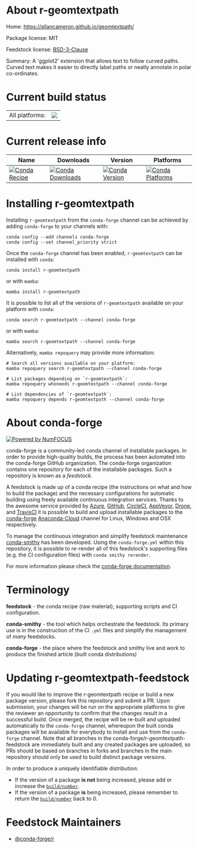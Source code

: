 About r-geomtextpath
====================

Home: https://allancameron.github.io/geomtextpath/

Package license: MIT

Feedstock license: [BSD-3-Clause](https://github.com/conda-forge/r-geomtextpath-feedstock/blob/main/LICENSE.txt)

Summary: A 'ggplot2' extension that allows text to follow curved paths. Curved text makes it easier to directly label paths or neatly annotate in polar co-ordinates.

Current build status
====================


<table><tr><td>All platforms:</td>
    <td>
      <a href="https://dev.azure.com/conda-forge/feedstock-builds/_build/latest?definitionId=16467&branchName=main">
        <img src="https://dev.azure.com/conda-forge/feedstock-builds/_apis/build/status/r-geomtextpath-feedstock?branchName=main">
      </a>
    </td>
  </tr>
</table>

Current release info
====================

| Name | Downloads | Version | Platforms |
| --- | --- | --- | --- |
| [![Conda Recipe](https://img.shields.io/badge/recipe-r--geomtextpath-green.svg)](https://anaconda.org/conda-forge/r-geomtextpath) | [![Conda Downloads](https://img.shields.io/conda/dn/conda-forge/r-geomtextpath.svg)](https://anaconda.org/conda-forge/r-geomtextpath) | [![Conda Version](https://img.shields.io/conda/vn/conda-forge/r-geomtextpath.svg)](https://anaconda.org/conda-forge/r-geomtextpath) | [![Conda Platforms](https://img.shields.io/conda/pn/conda-forge/r-geomtextpath.svg)](https://anaconda.org/conda-forge/r-geomtextpath) |

Installing r-geomtextpath
=========================

Installing `r-geomtextpath` from the `conda-forge` channel can be achieved by adding `conda-forge` to your channels with:

```
conda config --add channels conda-forge
conda config --set channel_priority strict
```

Once the `conda-forge` channel has been enabled, `r-geomtextpath` can be installed with `conda`:

```
conda install r-geomtextpath
```

or with `mamba`:

```
mamba install r-geomtextpath
```

It is possible to list all of the versions of `r-geomtextpath` available on your platform with `conda`:

```
conda search r-geomtextpath --channel conda-forge
```

or with `mamba`:

```
mamba search r-geomtextpath --channel conda-forge
```

Alternatively, `mamba repoquery` may provide more information:

```
# Search all versions available on your platform:
mamba repoquery search r-geomtextpath --channel conda-forge

# List packages depending on `r-geomtextpath`:
mamba repoquery whoneeds r-geomtextpath --channel conda-forge

# List dependencies of `r-geomtextpath`:
mamba repoquery depends r-geomtextpath --channel conda-forge
```


About conda-forge
=================

[![Powered by
NumFOCUS](https://img.shields.io/badge/powered%20by-NumFOCUS-orange.svg?style=flat&colorA=E1523D&colorB=007D8A)](https://numfocus.org)

conda-forge is a community-led conda channel of installable packages.
In order to provide high-quality builds, the process has been automated into the
conda-forge GitHub organization. The conda-forge organization contains one repository
for each of the installable packages. Such a repository is known as a *feedstock*.

A feedstock is made up of a conda recipe (the instructions on what and how to build
the package) and the necessary configurations for automatic building using freely
available continuous integration services. Thanks to the awesome service provided by
[Azure](https://azure.microsoft.com/en-us/services/devops/), [GitHub](https://github.com/),
[CircleCI](https://circleci.com/), [AppVeyor](https://www.appveyor.com/),
[Drone](https://cloud.drone.io/welcome), and [TravisCI](https://travis-ci.com/)
it is possible to build and upload installable packages to the
[conda-forge](https://anaconda.org/conda-forge) [Anaconda-Cloud](https://anaconda.org/)
channel for Linux, Windows and OSX respectively.

To manage the continuous integration and simplify feedstock maintenance
[conda-smithy](https://github.com/conda-forge/conda-smithy) has been developed.
Using the ``conda-forge.yml`` within this repository, it is possible to re-render all of
this feedstock's supporting files (e.g. the CI configuration files) with ``conda smithy rerender``.

For more information please check the [conda-forge documentation](https://conda-forge.org/docs/).

Terminology
===========

**feedstock** - the conda recipe (raw material), supporting scripts and CI configuration.

**conda-smithy** - the tool which helps orchestrate the feedstock.
                   Its primary use is in the construction of the CI ``.yml`` files
                   and simplify the management of *many* feedstocks.

**conda-forge** - the place where the feedstock and smithy live and work to
                  produce the finished article (built conda distributions)


Updating r-geomtextpath-feedstock
=================================

If you would like to improve the r-geomtextpath recipe or build a new
package version, please fork this repository and submit a PR. Upon submission,
your changes will be run on the appropriate platforms to give the reviewer an
opportunity to confirm that the changes result in a successful build. Once
merged, the recipe will be re-built and uploaded automatically to the
`conda-forge` channel, whereupon the built conda packages will be available for
everybody to install and use from the `conda-forge` channel.
Note that all branches in the conda-forge/r-geomtextpath-feedstock are
immediately built and any created packages are uploaded, so PRs should be based
on branches in forks and branches in the main repository should only be used to
build distinct package versions.

In order to produce a uniquely identifiable distribution:
 * If the version of a package **is not** being increased, please add or increase
   the [``build/number``](https://docs.conda.io/projects/conda-build/en/latest/resources/define-metadata.html#build-number-and-string).
 * If the version of a package **is** being increased, please remember to return
   the [``build/number``](https://docs.conda.io/projects/conda-build/en/latest/resources/define-metadata.html#build-number-and-string)
   back to 0.

Feedstock Maintainers
=====================

* [@conda-forge/r](https://github.com/conda-forge/r/)

